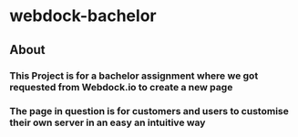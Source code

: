 # webdock-bachelor
## About

### This Project is for a bachelor assignment where we got requested from Webdock.io to create a new page
### The page in question is for customers and users to customise their own server in an easy an intuitive way